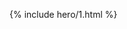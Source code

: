 ---
---
<style>
#_main { font-family:sans-serif }
#_credit {
font-size:.83rem;
right: 50%;
transform: translateX(calc(50% - 1.2em));
bottom: 2rem;
}
#the-switch {
font-size: 1.5rem;
padding: 0.25em 1em;
border-radius: 1em;
background-color: black;
color: white;
box-shadow: 2px 5px 5px #00000070;
position: relative; top: -20vh;
}
</style>
{% include hero/1.html %}

<script src="{{ site.github.url }}/assets/js/switch-v0.0.1.js"></script>
<p align="center"><button id="the-switch" onclick="darkswitch()">Try me</button></p>
